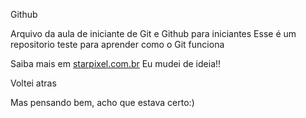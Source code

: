 Github

Arquivo da aula de iniciante de Git e Github para iniciantes
Esse é um repositorio teste para aprender como o Git funciona

Saiba mais em [starpixel.com.br](http://starpixel.com.br)
Eu mudei de ideia!!

Voltei atras

Mas pensando bem, acho que estava certo:)

